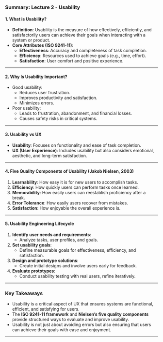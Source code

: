 ### **Summary: Lecture 2 - Usability**

#### **1. What is Usability?**
- **Definition**:
  Usability is the measure of how effectively, efficiently, and satisfactorily users can achieve their goals when interacting with a system or product.
- **Core Attributes (ISO 9241-11)**:
  - **Effectiveness**: Accuracy and completeness of task completion.
  - **Efficiency**: Resources used to achieve goals (e.g., time, effort).
  - **Satisfaction**: User comfort and positive experience.

---

#### **2. Why Is Usability Important?**
- Good usability:
  - Reduces user frustration.
  - Improves productivity and satisfaction.
  - Minimizes errors.
- Poor usability:
  - Leads to frustration, abandonment, and financial losses.
  - Causes safety risks in critical systems.

---

#### **3. Usability vs UX**
- **Usability**: Focuses on functionality and ease of task completion.
- **UX (User Experience)**: Includes usability but also considers emotional, aesthetic, and long-term satisfaction.

---

#### **4. Five Quality Components of Usability (Jakob Nielsen, 2003)**
1. **Learnability**: How easy it is for new users to accomplish tasks.
2. **Efficiency**: How quickly users can perform tasks once learned.
3. **Memorability**: How easily users can reestablish proficiency after a break.
4. **Error Tolerance**: How easily users recover from mistakes.
5. **Satisfaction**: How enjoyable the overall experience is.

---

#### **5. Usability Engineering Lifecycle**
1. **Identify user needs and requirements**:
   - Analyze tasks, user profiles, and goals.
2. **Set usability goals**:
   - Define measurable goals for effectiveness, efficiency, and satisfaction.
3. **Design and prototype solutions**:
   - Create initial designs and involve users early for feedback.
4. **Evaluate prototypes**:
   - Conduct usability testing with real users, refine iteratively.

---

### **Key Takeaways**
- Usability is a critical aspect of UX that ensures systems are functional, efficient, and satisfying for users.
- The **ISO 9241-11 framework** and **Nielsen’s five quality components** provide structured ways to evaluate and improve usability.
- Usability is not just about avoiding errors but also ensuring that users can achieve their goals with ease and enjoyment.

---
